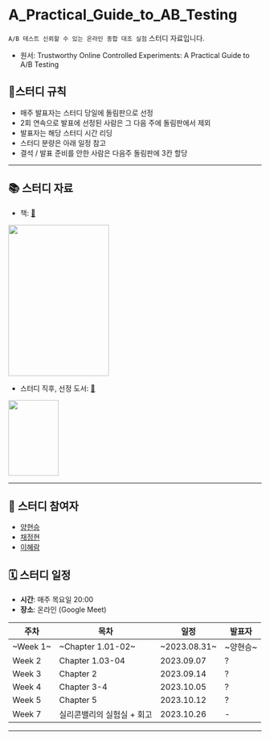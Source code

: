 # A_Practical_Guide_to_AB_Testing
`A/B 테스트 신뢰할 수 있는 온라인 종합 대조 실험` 스터디 자료입니다.
- 원서: Trustworthy Online Controlled Experiments: A Practical Guide to A/B Testing

## 📍스터디 규칙
- 매주 발표자는 스터디 당일에 돌림판으로 선정
- 2회 연속으로 발표에 선정된 사람은 그 다음 주에 돌림판에서 제외
- 발표자는 해당 스터디 시간 리딩
- 스터디 분량은 아래 일정 참고
- 결석 / 발표 준비를 안한 사람은 다음주 돌림판에 3칸 할당
---

## 📚 스터디 자료
- 책: [🔗](https://www.yes24.com/Product/Goods/110044064)<br>
<img src="https://image.yes24.com/goods/110044064/XL"  width="200" height="300">

- 스터디 직후, 선정 도서: [🔗](https://www.yes24.com/Product/Goods/117080982)<br>
<img src="https://image.yes24.com/goods/117080982/XL"  width="100" height="150">

---
## 📝 스터디 참여자
- [양현승](https://github.com/SmilingSammy)
- [채정현](https://github.com/luna-chae)
- [이혜람](https://github.com/dotruni)

## 🗓 스터디 일정

- **시간**: 매주 목요일 20:00
- **장소**: 온라인 (Google Meet)

| 주차     | 목차              | 일정         | 발표자 |
|--------|-----------------|------------|-----|
| ~Week 1~ | ~Chapter 1.01-02~ | ~2023.08.31~ | ~양현승~ |
| Week 2 | Chapter 1.03-04 | 2023.09.07 | ?   |
| Week 3 | Chapter 2       | 2023.09.14 | ?   |
| Week 4 | Chapter 3-4     | 2023.10.05 | ?   |
| Week 5 | Chapter 5       | 2023.10.12 | ?   |
| Week 7 | 실리콘밸리의 실험실 + 회고 | 2023.10.26 | -   |

---
